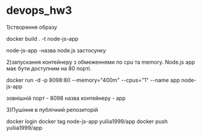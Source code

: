 # devops_hw3


1)створення образу 

docker build . -t node-js-app 

node-js-app -назва node.js застосунку

2)запускання контейнеру з обмеженнями по cpu та memory. Node.js app має бути доступним на 80 порті.

docker run -d -p 8098:80 --memory="400m" --cpus="1" --name app node-js-app

зовнішній порт - 8098
назва контейнеру - app

3)Пушіння в публічний репозиторій

docker login
docker tag node-js-app yuliia1999/app
docker push yuliia1999/app
